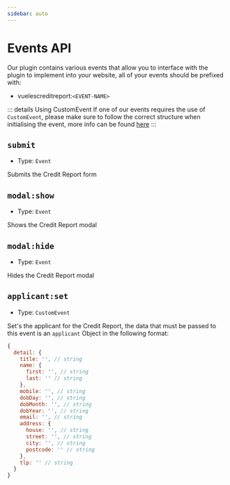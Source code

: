 ```yaml
---
sidebar: auto
---
```


# Events API

Our plugin contains various events that allow you to interface with the plugin to implement into your website, all of your events should be prefixed with:

- vuelescreditreport:`<EVENT-NAME>`

::: details Using CustomEvent
If one of our events requires the use of `CustomEvent`, please make sure to follow the correct structure when initialising the event, more info can be found [here](https://developer.mozilla.org/en-US/docs/Web/API/CustomEvent/detail)
:::

## `submit`

- Type: `Event`

Submits the Credit Report form

## `modal:show`

- Type: `Event`

Shows the Credit Report modal

## `modal:hide`

- Type: `Event`

Hides the Credit Report modal

## `applicant:set`

- Type: `CustomEvent`

Set's the applicant for the Credit Report, the data that must be passed to this event is an `applicant` Object in the following format:

```javascript
{
  detail: {
    title: '', // string
    name: {
      first: '', // string
      last: '' // string
    },
    mobile: '', // string
    dobDay: '', // string
    dobMonth: '', // string
    dobYear: '', // string
    email: '', // string
    address: {
      house: '', // string
      street: '', // string
      city: '', // string
      postcode: '' // string
    },
    tlp: '' // string
  }
}
```
